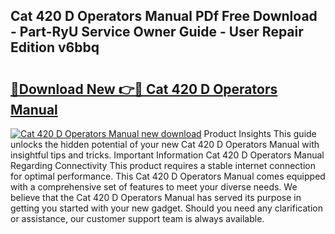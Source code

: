 ## Cat 420 D Operators Manual PDf Free Download - Part-RyU Service Owner Guide - User Repair Edition v6bbq

# <h2><a href="http://bc76633.oget.top/?id=Cat+420+D+Operators+Manual">🔗Download New 👉🔴 Cat 420 D Operators Manual</a></h2>

[![Cat 420 D Operators Manual new download](https://i.imgur.com/5g1atiW.png)](http://bc76633.oget.top/?id=Cat+420+D+Operators+Manual)
Product Insights This guide unlocks the hidden potential of your new Cat 420 D Operators Manual with insightful tips and tricks. Important Information Cat 420 D Operators Manual Regarding Connectivity This product requires a stable internet connection for optimal performance. This Cat 420 D Operators Manual comes equipped with a comprehensive set of features to meet your diverse needs. We believe that the Cat 420 D Operators Manual has served its purpose in getting you started with your new gadget. Should you need any clarification or assistance, our customer support team is always available.

